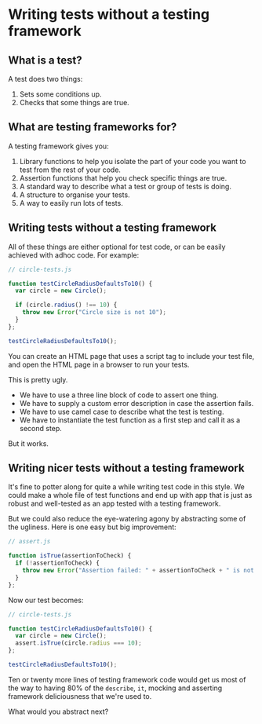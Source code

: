 # Writing tests without a testing framework

## What is a test?

A test does two things:

1. Sets some conditions up.
2. Checks that some things are true.

## What are testing frameworks for?

A testing framework gives you:

1. Library functions to help you isolate the part of your code you want to test from the rest of your code.
2. Assertion functions that help you check specific things are true.
3. A standard way to describe what a test or group of tests is doing.
4. A structure to organise your tests.
5. A way to easily run lots of tests.

## Writing tests without a testing framework

All of these things are either optional for test code, or can be easily achieved with adhoc code.  For example:

```js
// circle-tests.js

function testCircleRadiusDefaultsTo10() {
  var circle = new Circle();

  if (circle.radius() !== 10) {
    throw new Error("Circle size is not 10");
  }
};

testCircleRadiusDefaultsTo10();
```

You can create an HTML page that uses a script tag to include your test file, and open the HTML page in a browser to run your tests.

This is pretty ugly.

* We have to use a three line block of code to assert one thing.
* We have to supply a custom error description in case the assertion fails.
* We have to use camel case to describe what the test is testing.
* We have to instantiate the test function as a first step and call it as a second step.

But it works.

## Writing nicer tests without a testing framework

It's fine to potter along for quite a while writing test code in this style.  We could make a whole file of test functions and end up with app that is just as robust and well-tested as an app tested with a testing framework.

But we could also reduce the eye-watering agony by abstracting some of the ugliness.  Here is one easy but big improvement:

```js
// assert.js

function isTrue(assertionToCheck) {
  if (!assertionToCheck) {
    throw new Error("Assertion failed: " + assertionToCheck + " is not truthy");
  }
};
```

Now our test becomes:

```js
// circle-tests.js

function testCircleRadiusDefaultsTo10() {
  var circle = new Circle();
  assert.isTrue(circle.radius === 10);
};

testCircleRadiusDefaultsTo10();
```

Ten or twenty more lines of testing framework code would get us most of the way to having 80% of the `describe`, `it`, mocking and asserting framework deliciousness that we're used to.

What would you abstract next?
